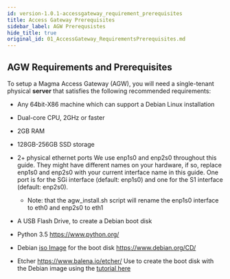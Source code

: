 ```yaml
---
id: version-1.0.1-accessgateway_requirement_prerequisites
title: Access Gateway Prerequisites
sidebar_label: AGW Prerequsistes
hide_title: true
original_id: 01_AccessGateway_RequirementsPrerequisites.md
---
```


## AGW Requirements and Prerequisites

To setup a Magma Access Gateway (AGW), you will need a single-tenant physical **server** that satisfies the following recommended
requirements:

-   Any 64bit-X86 machine which can support a Debian Linux installation

-   Dual-core CPU, 2GHz or faster

-   2GB RAM

-   128GB-256GB SSD storage

-   2+ physical ethernet ports 
    We use enp1s0 and enp2s0 throughout this guide. They might have
    different names on your hardware, if so, replace enp1s0 and enp2s0
    with your current interface name in this guide. One port is for
    the SGi interface (default: enp1s0) and one for the S1 interface
    (default: enp2s0).

    -   Note: that the agw_install.sh script will rename the enp1s0 interface to eth0 and enp2s0 to eth1

-   A USB Flash Drive, to create a Debian boot disk

-   Python 3.5	https://www.python.org/

-   Debian [iso
    Image](http://cdimage.debian.org/mirror/cdimage/archive/9.9.0/amd64/iso-cd/debian-9.9.0-amd64-netinst.iso) for the boot disk
    https://www.debian.org/CD/

-   Etcher https://www.balena.io/etcher/
    Use to create the boot disk with the Debian image using the [tutorial
    here](https://tutorials.ubuntu.com/tutorial/tutorial-create-a-usb-stick-on-macos#0)
    
    <br><br/>
